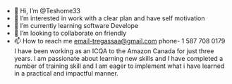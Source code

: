 - 👋 Hi, I’m @Teshome33
- 👀 I’m interested in work with a clear plan and have self motivation
- 🌱 I’m currently learning software Develope 
- 💞️ I’m looking to collaborate on friendly
- 📫 How to reach me 
                  email-tregassaa@gmail.com 
                  phone- 1 587 708 0179
I have been working as an ICQA to the Amazon Canada for just three years. I am passionate about learning new skills and I have completed a number of training skill and
I am eager to implement what i have learned in a practical and impactful manner.


